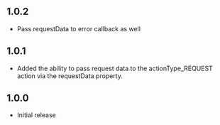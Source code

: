 ## 1.0.2
* Pass requestData to error callback as well

## 1.0.1
* Added the ability to pass request data to the actionType_REQUEST action via the requestData property.

## 1.0.0
* Initial release
